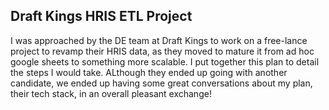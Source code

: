 ## Draft Kings HRIS ETL Project ##

I was approached by the DE team at Draft Kings to work on a free-lance project to revamp their HRIS data, as they moved to mature it from ad hoc google sheets to something more scalable. I put together this plan to detail the steps I would take. ALthough they ended up going with another candidate, we ended up having some great conversations about my plan, their tech stack, in an overall pleasant exchange!
